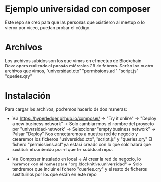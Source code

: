 # Ejemplo universidad con composer
Este repo se creó para que las personas que asistieron al meetup o lo vieron por vídeo, puedan probar el código.

# Archivos
Los archivos subidos son los que vimos en el meetup de Blockchain Developers realizado el pasado miércoles 28 de febrero. 
Serían los cuatro archivos que vimos, "universidad.cto" "permissions.acl" "script.js" "queries.qry".

# Instalación
Para cargar los archivos, podremos hacerlo de dos maneras:

  - Vía https://hyperledger.github.io/composer/  -> "Try it online"
    -> "Deploy a new business network"
    -> Solo cambiaremos el nombre del proyecto por "universidad-network"
    -> Seleccionar "empty business network"
    -> Pulsar "Deploy"
    Nos conectaremos a nuestra red de negocio y crearemos los ficheros  "universidad.cto",  "script.js" y "queries.qry"
    El fichero "permissions.acl" ya estará creado con lo que solo habrá que sustituir el contenido por el que he subido al repo.
    
  - Vía Composer instalado en local
    -> Al crear la red de negocio, lo haremos con el namespace "org.blocknitive.universidad"
    -> Solo tendremos que incluir el fichero "queries.qry" y el resto de ficheros sustituirlos por los que están en este repo.
